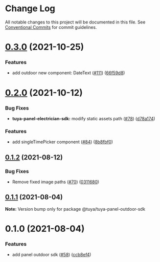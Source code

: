 # Change Log

All notable changes to this project will be documented in this file.
See [Conventional Commits](https://conventionalcommits.org) for commit guidelines.

# [0.3.0](https://github.com/tuya/tuya-panel-sdk/compare/@tuya/tuya-panel-outdoor-sdk@0.2.0...@tuya/tuya-panel-outdoor-sdk@0.3.0) (2021-10-25)


### Features

* add outdoor new component: DateText ([#111](https://github.com/tuya/tuya-panel-sdk/issues/111)) ([66f59d8](https://github.com/tuya/tuya-panel-sdk/commit/66f59d85e4958df562ff47c44dbe4d9dcc91a305))





# [0.2.0](https://github.com/tuya/tuya-panel-sdk/compare/@tuya/tuya-panel-outdoor-sdk@0.1.2...@tuya/tuya-panel-outdoor-sdk@0.2.0) (2021-10-12)


### Bug Fixes

* **tuya-panel-electrician-sdk:** modify static assets path ([#78](https://github.com/tuya/tuya-panel-sdk/issues/78)) ([d78a174](https://github.com/tuya/tuya-panel-sdk/commit/d78a1749966e7e7348fcc8614a7c15ff4954e76f))


### Features

* add singleTimePicker component ([#84](https://github.com/tuya/tuya-panel-sdk/issues/84)) ([8b8fbf0](https://github.com/tuya/tuya-panel-sdk/commit/8b8fbf04aed68e1570bcd4b339ddfd726bf45ae5))





## [0.1.2](https://github.com/tuya/tuya-panel-sdk/compare/@tuya/tuya-panel-outdoor-sdk@0.1.1...@tuya/tuya-panel-outdoor-sdk@0.1.2) (2021-08-12)


### Bug Fixes

* Remove fixed image paths ([#70](https://github.com/tuya/tuya-panel-sdk/issues/70)) ([0311680](https://github.com/tuya/tuya-panel-sdk/commit/0311680c25246b97e02a131ed3dbde0d36c9467f))





## [0.1.1](https://github.com/tuya/tuya-panel-sdk/compare/@tuya/tuya-panel-outdoor-sdk@0.1.0...@tuya/tuya-panel-outdoor-sdk@0.1.1) (2021-08-04)

**Note:** Version bump only for package @tuya/tuya-panel-outdoor-sdk





# 0.1.0 (2021-08-04)


### Features

* add panel outdoor sdk ([#58](https://github.com/tuya/tuya-panel-sdk/issues/58)) ([ccb8ef4](https://github.com/tuya/tuya-panel-sdk/commit/ccb8ef42b3795cf446101f5d850b667adb6209ec))

